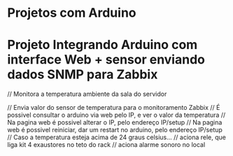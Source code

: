 # Projetos com Arduino

# Projeto Integrando Arduino com interface Web + sensor enviando dados SNMP para Zabbix
// Monitora a temperatura ambiente da sala do servidor

// Envia valor do sensor de temperatura para o monitoramento Zabbix
// É possivel consultar o arduino via web pelo IP, e ver o valor da temperatura
// Na pagina web é possivel alterar o IP, pelo endereço IP/setup
// Na pagina web é possivel reiniciar, dar um restart no arduino, pelo endereço IP/setup
// Caso a temperatura esteja acima de 24 graus celsius...
// aciona rele, que liga kit 4 exaustores no teto do rack
// aciona alarme sonoro no local
